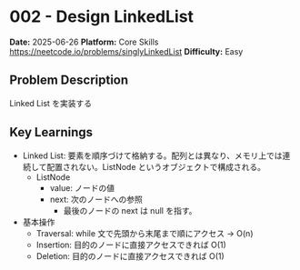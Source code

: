 # 002 - Design LinkedList

**Date:** 2025-06-26
**Platform:** Core Skills https://neetcode.io/problems/singlyLinkedList
**Difficulty:** Easy

## Problem Description

Linked List を実装する

## Key Learnings

- Linked List: 要素を順序づけて格納する。配列とは異なり、メモリ上では連続して配置されない。ListNode というオブジェクトで構成される。
  - ListNode
    - value: ノードの値
    - next: 次のノードへの参照
      - 最後のノードの next は null を指す。
- 基本操作
  - Traversal: while 文で先頭から末尾まで順にアクセス -> O(n)
  - Insertion: 目的のノードに直接アクセスできれば O(1)
  - Deletion: 目的のノードに直接アクセスできれば O(1)
